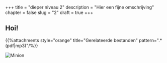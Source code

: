 +++
title =  "dieper niveau 2"
description = "Hier een fijne omschrijving"
chapter = false
slug = "2"
draft = true
+++

## Hoi!

{{%attachments style="orange" title="Gerelateerde bestanden" pattern=".*(pdf|mp3)"/%}}

![Minion](http://octodex.github.com/images/minion.png)